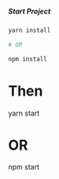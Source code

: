 ##### Start Project

```bash
yarn install

# OR

npm install
```

# Then

yarn start

# OR

npm start
```
